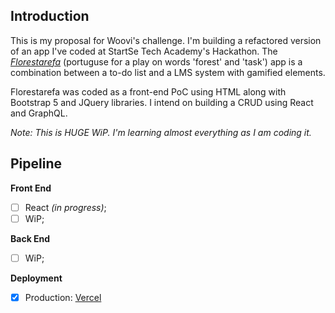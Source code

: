 ## Introduction
This is my proposal for Woovi's challenge. I'm building a refactored version of an app I've coded at
StartSe Tech Academy's Hackathon. The
*[Florestarefa](https://allecosta.github.io/florestarefa/app/main.html)* (portuguse for a play on
words 'forest' and 'task') app is a combination between a to-do list and a LMS system with gamified
elements.

Florestarefa was coded as a front-end PoC using HTML along with Bootstrap 5 and JQuery libraries. I
intend on building a CRUD using React and GraphQL.


*Note: This is HUGE WiP. I'm learning almost everything as I am coding it.*




## Pipeline
**Front End**

 - [ ] React *(in progress)*;
 - [ ] WiP;

**Back End**
- [ ] WiP;

**Deployment**
 - [X] Production: [Vercel](https://woovi-challenge.vercel.app/)
 

